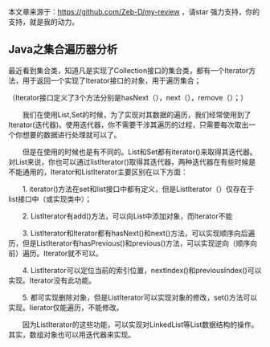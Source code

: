 本文章来源于：<https://github.com/Zeb-D/my-review> ，请star 强力支持，你的支持，就是我的动力。

## Java之集合遍历器分析



最近看到集合类，知道凡是实现了Collection接口的集合类，都有一个Iterator方法，用于返回一个实现了Iterator接口的对象，用于遍历集合；

（Iterator接口定义了3个方法分别是hasNext（），next（），remove（）；）　　

　　我们在使用List,Set的时候，为了实现对其数据的遍历，我们经常使用到了Iterator(迭代器)。使用迭代器，你不需要干涉其遍历的过程，只需要每次取出一个你想要的数据进行处理就可以了。

　　但是在使用的时候也是有不同的。List和Set都有iterator()来取得其迭代器。对List来说，你也可以通过listIterator()取得其迭代器，两种迭代器在有些时候是不能通用的，Iterator和ListIterator主要区别在以下方面：

　　1. iterator()方法在set和list接口中都有定义，但是ListIterator（）仅存在于list接口中（或实现类中）；

　　2. ListIterator有add()方法，可以向List中添加对象，而Iterator不能

　　3. ListIterator和Iterator都有hasNext()和next()方法，可以实现顺序向后遍历，但是ListIterator有hasPrevious()和previous()方法，可以实现逆向（顺序向前）遍历。Iterator就不可以。

　　4. ListIterator可以定位当前的索引位置，nextIndex()和previousIndex()可以实现。Iterator没有此功能。

　　5. 都可实现删除对象，但是ListIterator可以实现对象的修改，set()方法可以实现。Iierator仅能遍历，不能修改。　　

　　因为ListIterator的这些功能，可以实现对LinkedList等List数据结构的操作。其实，数组对象也可以用迭代器来实现。